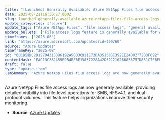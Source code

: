 ```yaml
---
title: "[Launched] Generally Available: Azure NetApp Files file access logs"
date: 2025-08-21T16:30:27.000Z
slug: launched-generally-available-azure-netapp-files-file-access-logs
update_categories: ["azure"]
update_tags: ["Azure NetApp Files", "file access logs", "general availability", "SMB", "NFSv4.1", "security"]
update_bullets: ["File access logs feature is generally available for Azure NetApp Files.", "Supports file-level operation logging across SMB, NFSv4.1, and dual-protocol volumes.", "Enables enhanced security visibility and monitoring for enterprise workloads."]
timeframes: ["2025-08"]
link: "https://azure.microsoft.com/updates?id=500760"
source: "Azure Updates"
timeframeKey: "2025-08"
id: "6B1D5BDC2D12794313096192A50B36011E73DA35158BE392EE24D02772B3F692"
contentHash: "FAC13C381455B9B4BF6E13837228A42D5DC210266853757D851C7E6FE5538074"
draft: false
type: "update-item"
llmSummary: "Azure NetApp Files file access logs are now generally available, providing detailed visibility into file-level operations for SMB, NFSv4.1, and dual-protocol volumes. This feature helps organizations improve their security monitoring."
---
```


Azure NetApp Files file access logs are now generally available, providing detailed visibility into file-level operations for SMB, NFSv4.1, and dual-protocol volumes. This feature helps organizations improve their security monitoring.

- **Source:** [Azure Updates](https://azure.microsoft.com/updates?id=500760)
